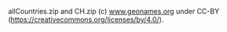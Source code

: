 allCountries.zip and CH.zip (c) www.geonames.org under CC-BY (https://creativecommons.org/licenses/by/4.0/).